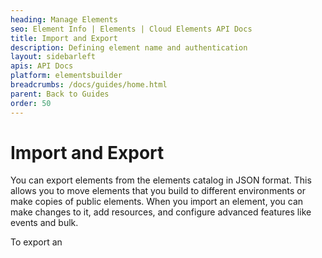 ```yaml
---
heading: Manage Elements
seo: Element Info | Elements | Cloud Elements API Docs
title: Import and Export
description: Defining element name and authentication
layout: sidebarleft
apis: API Docs
platform: elementsbuilder
breadcrumbs: /docs/guides/home.html
parent: Back to Guides
order: 50
---
```


# Import and Export

You can export elements from the elements catalog in JSON format. This allows you to move elements that you build to different environments or make copies of public elements.  When you import an element, you can make changes to it, add resources, and configure advanced features like events and bulk.

To export an
